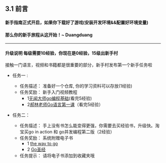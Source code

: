 ## 3.1 前言
#### 新手指南正式开启，如果你下载好了游戏(安装开发环境&&配置好环境变量)

#### 那么你的新手旅程从这开始！~ Duangduang
---------------

#### 升级说明 每级需要10经验，你现在是0经验，15级出新手村
接触一门语言，视频和书籍都是很重要的部分，新手村发布第一个新手任务啦

- 任务一 :
  - 任务描述： 准备好一个仓库, 你的学习资料可以存放(1经验)
  - 任务奖励： 新手入门视频教程 
     - 1[无闻大师go编程基础](https://github.com/Unknwon/go-fundamental-programming)(看完5经验)
     - 2[郝林老师Go语言第一课](https://www.imooc.com/learn/345)（看完5经验）
     
- 任务二：
  - 任务描述： 手上没有书怎么能变得更强，你需要去买经验书，升级快。淘宝买go in action 和 go并发编程第二版（2经验）
  - 任务奖励： 系统附赠电子书
      - 1 [the way to go](https://github.com/Unknwon/the-way-to-go_ZH_CN)
      - 2 [Go圣经](https://books.studygolang.com/gopl-zh/ch1/ch1-02.html)
  - 任务提示： 请将电子书添加到收藏夹哦
  

